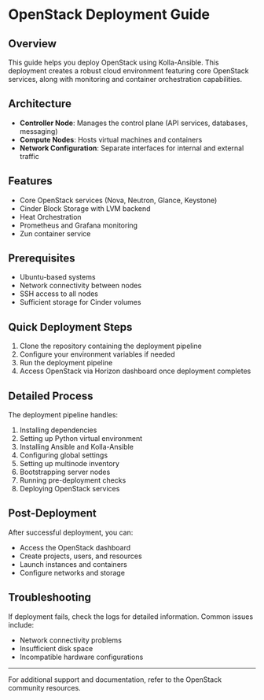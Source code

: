 # OpenStack Deployment Guide

## Overview
This guide helps you deploy OpenStack using Kolla-Ansible. This deployment creates a robust cloud environment featuring core OpenStack services, along with monitoring and container orchestration capabilities.

## Architecture
- **Controller Node**: Manages the control plane (API services, databases, messaging)
- **Compute Nodes**: Hosts virtual machines and containers
- **Network Configuration**: Separate interfaces for internal and external traffic

## Features
- Core OpenStack services (Nova, Neutron, Glance, Keystone)
- Cinder Block Storage with LVM backend
- Heat Orchestration
- Prometheus and Grafana monitoring
- Zun container service

## Prerequisites
- Ubuntu-based systems
- Network connectivity between nodes
- SSH access to all nodes
- Sufficient storage for Cinder volumes

## Quick Deployment Steps
1. Clone the repository containing the deployment pipeline
2. Configure your environment variables if needed
3. Run the deployment pipeline
4. Access OpenStack via Horizon dashboard once deployment completes

## Detailed Process
The deployment pipeline handles:
1. Installing dependencies
2. Setting up Python virtual environment
3. Installing Ansible and Kolla-Ansible
4. Configuring global settings
5. Setting up multinode inventory
6. Bootstrapping server nodes
7. Running pre-deployment checks
8. Deploying OpenStack services

## Post-Deployment
After successful deployment, you can:
- Access the OpenStack dashboard
- Create projects, users, and resources
- Launch instances and containers
- Configure networks and storage

## Troubleshooting
If deployment fails, check the logs for detailed information. Common issues include:
- Network connectivity problems
- Insufficient disk space
- Incompatible hardware configurations

---

For additional support and documentation, refer to the OpenStack community resources.
